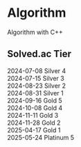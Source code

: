 # Algorithm
Algorithm with C++

## Solved.ac Tier
2024-07-08 Silver 4 <br>
2024-07-15 Silver 3 <br>
2024-08-23 Silver 2 <br>
2024-08-31 Silver 1 <br>
2024-09-16 Gold 5 <br>
2024-10-08 Gold 4 <br>
2024-11-11 Gold 3 <br>
2024-11-28 Gold 2 <br>
2025-04-17 Gold 1 <br>
2025-05-24 Platinum 5 <br>